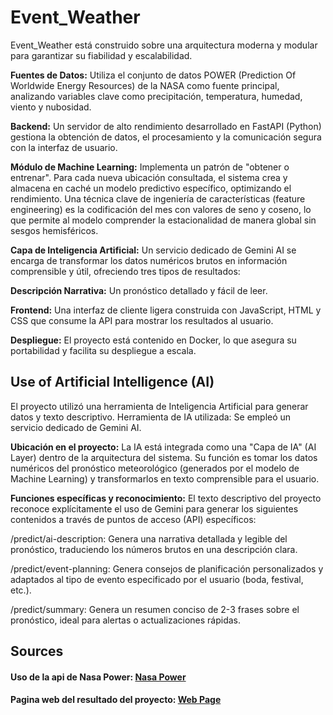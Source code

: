 # Event_Weather
Event_Weather está construido sobre una arquitectura moderna y modular para garantizar su fiabilidad y escalabilidad.

**Fuentes de Datos:** Utiliza el conjunto de datos POWER (Prediction Of Worldwide Energy Resources) de la NASA como fuente principal, analizando variables clave como precipitación, temperatura, humedad, viento y nubosidad.

**Backend:** Un servidor de alto rendimiento desarrollado en FastAPI (Python) gestiona la obtención de datos, el procesamiento y la comunicación segura con la interfaz de usuario.

**Módulo de Machine Learning:** Implementa un patrón de "obtener o entrenar". Para cada nueva ubicación consultada, el sistema crea y almacena en caché un modelo predictivo específico, optimizando el rendimiento. Una técnica clave de ingeniería de características (feature engineering) es la codificación del mes con valores de seno y coseno, lo que permite al modelo comprender la estacionalidad de manera global sin sesgos hemisféricos.

**Capa de Inteligencia Artificial:** Un servicio dedicado de Gemini AI se encarga de transformar los datos numéricos brutos en información comprensible y útil, ofreciendo tres tipos de resultados:

**Descripción Narrativa:** Un pronóstico detallado y fácil de leer.

**Frontend:** Una interfaz de cliente ligera construida con JavaScript, HTML y CSS que consume la API para mostrar los resultados al usuario.

**Despliegue:** El proyecto está contenido en Docker, lo que asegura su portabilidad y facilita su despliegue a escala.

## Use of Artificial Intelligence (AI)
El proyecto utilizó una herramienta de Inteligencia Artificial para generar datos y texto descriptivo.
Herramienta de IA utilizada: Se empleó un servicio dedicado de Gemini AI.

**Ubicación en el proyecto:** La IA está integrada como una "Capa de IA" (AI Layer) dentro de la arquitectura del sistema. Su función es tomar los datos numéricos del pronóstico meteorológico (generados por el modelo de Machine Learning) y transformarlos en texto comprensible para el usuario.

**Funciones específicas y reconocimiento:** El texto descriptivo del proyecto reconoce explícitamente el uso de Gemini para generar los siguientes contenidos a través de puntos de acceso (API) específicos:

/predict/ai-description: Genera una narrativa detallada y legible del pronóstico, traduciendo los números brutos en una descripción clara.

/predict/event-planning: Genera consejos de planificación personalizados y adaptados al tipo de evento especificado por el usuario (boda, festival, etc.).

/predict/summary: Genera un resumen conciso de 2-3 frases sobre el pronóstico, ideal para alertas o actualizaciones rápidas.

## Sources 
#### Uso de la api de Nasa Power:  [Nasa Power](https://power.larc.nasa.gov/)

#### Pagina web del resultado del proyecto: [Web Page](https://savidevs-weather-app.vercel.app/)

